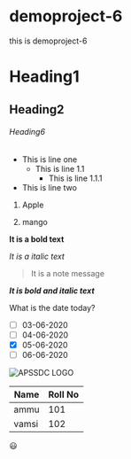 # demoproject-6
this is demoproject-6

# Heading1
## Heading2
###### Heading6

- This is line one
  - This is line 1.1
    - This is line 1.1.1
- This is line two
1. Apple

2. mango

**It is a bold text**

*It is a italic text*

> It is a note message

***It is bold and italic text***

What is the date today?
- [ ] 03-06-2020
- [ ] 04-06-2020
- [x] 05-06-2020
- [ ] 06-06-2020

![APSSDC LOGO](https://www.apssdc.in/home/images/apssdc_final.png)

|Name|Roll No|
|-----|------|
|ammu|101|
|vamsi|102|

:smiley:
